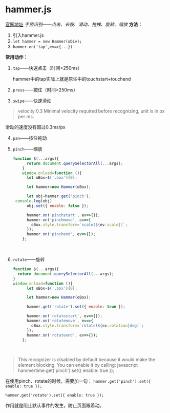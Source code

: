 # hammer.js
[官网地址](http://hammerjs.github.io)
*手势识别——点击、长按、滑动、拖拽、旋转、缩放*
**方法：**
1. 引入hammer.js
2. `let hammer = new Hammer(oDiv);`
3. `hammer.on('tap',ev=>{...})`

**常用动作：**
1. `tap`——快速点击（时间<250ms）

   hammer中的tap实际上就是原生中的touchstart+touchend

2. `press`——按住（时间>250ms）

3. `swipe`——快速滑动
  >velocity 0.3 	Minimal velocity required before recognizing, unit is in px per ms.

  滑动的速度没有超过0.3ms/px


4. `pan`——按住拖动

5. `pinch`——缩放

   ```javascript
   function $(...args){
         return document.querySelectorAll(...args);
       }
       window.onload=function (){
         let oBox=$('.box')[0];

         let hammer=new Hammer(oBox);

         let obj=hammer.get('pinch');
    console.log(obj)
         obj.set({ enable: false });

         hammer.on('pinchstart', ev=>{});
         hammer.on('pinchmove', ev=>{
           oBox.style.transform=`scale(${ev.scale})`;
         });
         hammer.on('pinchend', ev=>{});
       };
   ```

   ​

6. `rotate`——旋转

   ```javascript
   function $(...args){
     return document.querySelectorAll(...args);
   }
   window.onload=function (){
         let oBox=$('.box')[0];

         let hammer=new Hammer(oBox);

         hammer.get('rotate').set({ enable: true });

         hammer.on('rotatestart', ev=>{});
         hammer.on('rotatemove', ev=>{
           oBox.style.transform=`rotate(${ev.rotation}deg)`;
         });
         hammer.on('rotateend', ev=>{});
       };
   ```

   ​

> This recognizer is disabled by default because it would make the element blocking. You can enable it by calling: javascript hammertime.get('pinch').set({ enable: true }); 

在使用pinch、rotate的时候，需要加一句：
`hammer.get('pinch').set({ enable: true }); `

 `hammer.get('rotate').set({ enable: true }); `

作用就是阻止默认事件的发生，防止页面跟着动。